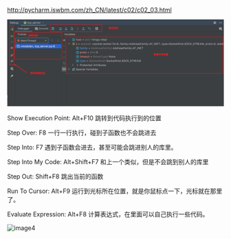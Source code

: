 http://pycharm.iswbm.com/zh_CN/latest/c02/c02_03.html

![image2](img/20200823140008.png)

Show Execution Point: Alt+F10 跳转到代码执行到的位置

Step Over: F8 一行一行执行，碰到子函数也不会跳进去

Step Into: F7 遇到子函数会进去，甚至可能会跳进别人的库里。

Step Into My Code: Alt+Shift+F7 和上一个类似，但是不会跳到别人的库里

Step Out: Shift+F8 跳出当前的函数

Run To Cursor: Alt+F9 运行到光标所在位置，就是你鼠标点一下，光标就在那里了。

Evaluate Expression: Alt+F8 计算表达式，在里面可以自己执行一些代码。

![image4](http://image.iswbm.com/20200823143535.png)

